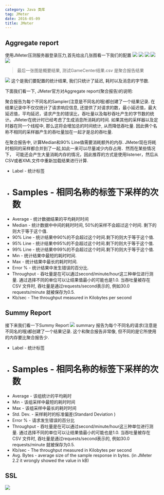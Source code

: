 ```yaml
---
category: Java 类库
tag: JMeter
date: 2016-05-09
title: JMeter
---
```

## Aggregate report
使用JMeter压测服务器登录压力,首先给出几张图看一下我们的配置
![](https://raw.githubusercontent.com/yu66/blog-website/images/jmeter/JMeter1.png)
![](https://raw.githubusercontent.com/yu66/blog-website/images/jmeter/JMeter2.png)
![](https://raw.githubusercontent.com/yu66/blog-website/images/jmeter/JMeter3.png)
![](https://raw.githubusercontent.com/yu66/blog-website/images/jmeter/JMeter4.png)
![](https://raw.githubusercontent.com/yu66/blog-website/images/jmeter/JMeter5.png)
> 最后一张图是概要结果, 测试GameCenter结果.csv 是聚合报告结果

![](https://raw.githubusercontent.com/yu66/blog-website/images/jmeter/JMeter6.png)
这个是我们要配置的统计结果, 我们只统计了延迟, 耗时以及消息的字节数.

下面我们看一下, JMeter官方对Aggregate report(聚合报告)的说明:

聚合报告为每个不同名的Sampler(注意是不同名的哦)都创建了一个结果记录. 在结果记录中不仅仅统计了请求响应信息, 还提供了对请求的数，最小延迟值，最大延迟值，平均延迟，请求产生的错误比，吞吐量以及每秒吞吐产生的字节数的统计。JMeter在统计时已经考虑了生成消息所消耗的时间. 如果其他的采样器以及定时器在同一个线程中, 那么这将会增加总的时间统计, 从而降低吞吐量. 因此俩个名称不相同的采样器产生的吞吐量加在一起才是总的吞吐量. 

在聚合报告中, 计算Median和90% Line值需要消耗额外的内存. JMeter现在将耗时相同的采样都合并到了一起,如此一来可以尽量减少内存占用．然而在某些情况下，　可能还会产生大量消耗内存的情况，因此推荐的方式是使用listener，然后从CSV或者XML文件中重新加载结果进行计算.

* Label - 统计标签
* # Samples - 相同名称的标签下采样的次数
* Average - 统计数据结果的平均耗时时间
* Median - 统计数据中中间的耗时时间, 50%的采样不会超过这个时间. 剩下的则大于等于这个值.
* 90% Line - 统计结果中90%的不会超过这个时间.剩下的则大于等于这个值.
* 95% Line - 统计结果中95%的不会超过这个时间.剩下的则大于等于这个值.
* 99% Line - 统计结果中99%的不会超过这个时间.剩下的则大于等于这个值.
* Min - 统计结果中最短的耗时时间. 
* Max - 统计结果中最长的耗时时间. 
* Error % - 统计结果中发生错误的百分比. 
* Throughput - 吞吐量是在可以通过second/minute/hour这三种单位进行测量. 通过选择不同的单位可以让结果值最小的可能也是1.0. 当吞吐量被存在CSV 文件时, 吞吐量是通过requests/second表示的, 例如30.0 requests/minute 就被保存为0.5.
* Kb/sec - The throughput measured in Kilobytes per second

## Summy Report
接下来我们看一下Summy Report
![](https://raw.githubusercontent.com/yu66/blog-website/images/jmeter/JMeter7.png)
summary 报告为每个不同名的请求(注意是不同名的哦)都创建了一个结果记录. 这个和聚合报告非常像, 但不同的是它所使用的内存要比聚合报告少.

* Label - 统计标签
* # Samples - 相同名称的标签下采样的次数
* Average - 该组统计的平均耗时
* Min - 该组采样中最短的耗时时间
* Max - 该组采样中最长的耗时时间
* Std. Dev. - 采样耗时的标准偏差(Standard Deviation )
* Error % - 请求发生错误的百分比
* Throughput -  吞吐量是在可以通过second/minute/hour这三种单位进行测量. 通过选择不同的单位可以让结果值最小的可能也是1.0. 当吞吐量被存在CSV 文件时, 吞吐量是通过requests/second表示的, 例如30.0 requests/minute 就被保存为0.5.
* Kb/sec - The throughput measured in Kilobytes per second
* Avg. Bytes - average size of the sample response in bytes. (in JMeter 2.2 it wrongly showed the value in kB)

## SSL
![](https://raw.githubusercontent.com/yu66/blog-website/images/jmeter/ssl.png)